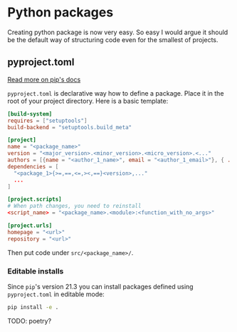 # Python packages

Creating python package is now very easy. So easy I would argue it should be the
default way of structuring code even for the smallest of projects.

## pyproject.toml

[Read more on pip's
docs](https://pip.pypa.io/en/stable/reference/build-system/pyproject-toml/)

`pyproject.toml` is declarative way how to define a package. Place it in the
root of your project directory. Here is a basic template:

```toml
[build-system]
requires = ["setuptools"]
build-backend = "setuptools.build_meta"

[project]
name = "<package_name>"
version = "<major_version>.<minor_version>.<micro_version>.<..."
authors = [{name = "<author_1_name>", email = "<author_1_email>"}, { ... }]
dependencies = [
  "<package_1>{>=,==,<=,><,==}<version>,..."
  ...
]

[project.scripts]
# When path changes, you need to reinstall
<script_name> = "<package_name>.<module>:<function_with_no_args>"

[project.urls]
homepage = "<url>"
repository = "<url>"
```

Then put code under `src/<package_name>/`.

### Editable installs

Since `pip`'s version 21.3 you can install packages defined using
`pyproject.toml` in editable mode:

```bash
pip install -e .
```


TODO: poetry?
